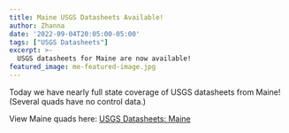 ```yaml
---
title: Maine USGS Datasheets Available!
author: Zhanna
date: '2022-09-04T20:05:00-05:00'
tags: ["USGS Datasheets"]
excerpt: >-
  USGS datasheets for Maine are now available!
featured_image: me-featured-image.jpg
---
```


Today we have nearly full state coverage of USGS datasheets from Maine! (Several quads have no control data.)

View Maine quads here: [USGS Datasheets: Maine](/usgs-datasheets/maine/)